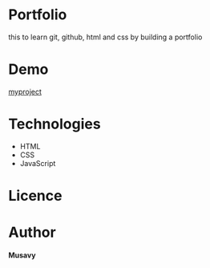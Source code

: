 # Portfolio

this to learn git, github, html and css by building a portfolio

# Demo

[myproject](https://github.com/musavy/homework)

# Technologies

- HTML
- CSS
- JavaScript

# Licence

# Author

#### Musavy
